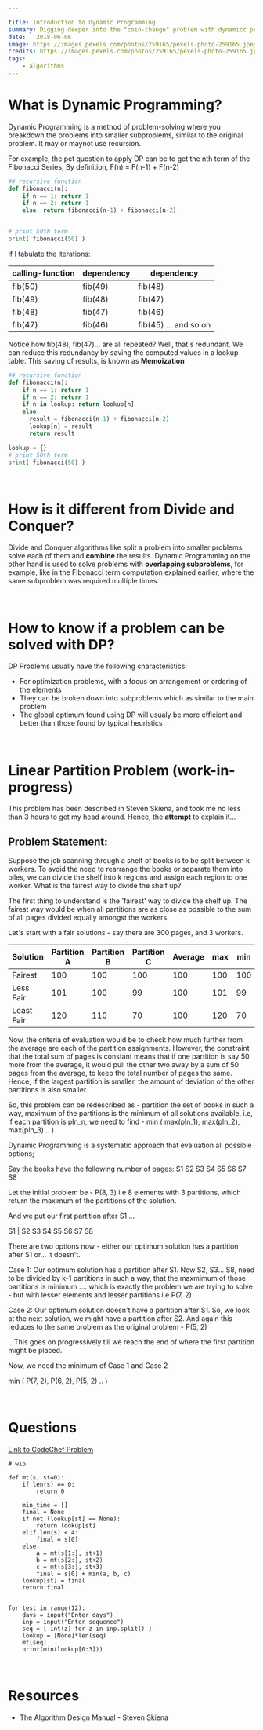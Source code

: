 ```yaml
---

title: Introduction to Dynamic Programming
summary: Digging deeper into the "coin-change" problem with dynamicc programming
date:   2018-06-06
image: https://images.pexels.com/photos/259165/pexels-photo-259165.jpeg?auto=compress&cs=tinysrgb&dpr=2&h=750&w=1260
credits: https://images.pexels.com/photos/259165/pexels-photo-259165.jpeg
tags:
    - algorithms
---
```


# What is Dynamic Programming?

Dynamic Programming is a method of problem-solving where you breakdown the problems into smaller subproblems, similar to the original problem. It may or maynot use recursion.

For example, the pet question to apply DP can be to get the nth term of the Fibonacci Series;
By definition, F(n) = F(n-1) + F(n-2)

```py
## recursive function
def fibonacci(n):
    if n == 1: return 1
    if n == 2: return 1
    else: return fibonacci(n-1) + fibonacci(n-2)


# print 50th term
print( fibonacci(50) )
```

If I tabulate the iterations:

| calling-function   |  dependency  |  dependency  |
|---|---|---|
|  fib(50) |  fib(49) | fib(48)  |
|  fib(49) |  fib(48) | fib(47)  |
|  fib(48) |  fib(47) | fib(46)  |
|  fib(47) |  fib(46) | fib(45) ... and so on |

Notice how fib(48), fib(47)... are all repeated? Well, that's redundant. We can reduce this redundancy by saving the computed values in a lookup table. This saving of results, is known as **Memoization**

```py
## recursive function
def fibonacci(n):
    if n == 1: return 1
    if n == 2: return 1
    if n in lookup: return lookup[n]
    else:
      result = fibonacci(n-1) + fibonacci(n-2)
      lookup[n] = result
      return result

lookup = {}
# print 50th term
print( fibonacci(50) )
```
<br />

# How is it different from Divide and Conquer?
Divide and Conquer algorithms like split a problem into smaller problems, solve each of them and **combine** the results. Dynamic Programming on the other hand is used to solve problems with **overlapping subproblems**, for example, like in the Fibonacci term computation explained earlier, where the same subproblem was required multiple times.

<br />

# How to know if a problem can be solved with DP?

DP Problems usually have the following characteristics:
- For optimization problems, with a focus on arrangement or ordering of the elements
- They can be broken down into subproblems which as similar to the main problem
- The global optimum found using DP will usualy be more efficient and better than those found by typical heuristics

<br />

# Linear Partition Problem (work-in-progress)
This problem has been described in Steven Skiena, and took me no less than 3 hours to get my head around. Hence, the **attempt** to explain it...


## Problem Statement:
Suppose the job scanning through a shelf of books is to be split between k workers. To avoid the need to rearrange the books or separate them into piles, we can divide the shelf into k regions and assign each region to one worker.
What is the fairest way to divide the shelf up?

The first thing to understand is the 'fairest' way to divide the shelf up. The fairest way would be when all partitions are as close as possible to the sum of all pages divided equally amongst the workers.

Let's start with a fair solutions - say there are 300 pages, and 3 workers.

| Solution | Partition A | Partition B | Partition C | Average | max | min |
|---|---|---|---|---|---|---|
| Fairest |  100 | 100  | 100 | 100 | 100 | 100 |
| Less Fair | 101 | 100 |  99 | 100 | 101 | 99 |
| Least Fair | 120 | 110 |  70 | 100 | 120 | 70 |

Now, the criteria of evaluation would be to check how much further from the average are each of the partition assignments. However, the constraint that the total sum of pages is constant means that if one partition is say 50 more from the average, it would pull the other two away by a sum of 50 pages from the average, to keep the total number of pages the same. Hence, if the largest partition is smaller, the amount of deviation of the other partitions is also smaller.

So, this problem can be redescribed as - partition the set of books in such a way, maximum of the partitions is the minimum of all solutions available, i.e, if each partition is pln_n, we need to find -
min ( max(pln_1), max(pln_2), max(pln_3) .. )

Dynamic Programming is a systematic approach that evaluation all possible options;

Say the books have the following number of pages:
S1 S2 S3 S4 S5 S6 S7 S8

Let the initial problem be - P(8, 3) i.e 8 elements with 3 partitions, which return the maximum of the partitions of the solution.

And we put our first partition after S1 ...

S1 | S2 S3 S4 S5 S6 S7 S8

There are two options now - either our optimum solution has a partition after S1 or... it doesn't.

Case 1:
Our optimum solution has a partition after S1. Now S2, S3... S8, need to be divided by k-1 partitions in such a way, that the maxmimum of those partitions is minimum .... which is exactly the problem we are trying to solve - but with lesser elements and lesser partitions i.e P(7, 2)

Case 2:
Our optimum solution doesn't have a partition after S1. So, we look at the next solution, we might have a partition after S2. And again this reduces to the same problem as the original problem - P(5, 2)

.. This goes on progressively till we reach the end of where the first partition might be placed.

Now, we need the minimum of Case 1 and Case 2

min ( P(7, 2), P(6, 2), P(5, 2) .. )

<br />

# Questions

<a href='https://www.codechef.com/ZCOPRAC/problems/ZCO14002' target='_blank'>Link to CodeChef Problem</a>
```
# wip

def mt(s, st=0):
    if len(s) == 0:
        return 0

    min_time = []
    final = None
    if not (lookup[st] == None):
        return lookup[st]
    elif len(s) < 4:
        final = s[0]
    else:
        a = mt(s[1:], st+1)
        b = mt(s[2:], st+2)
        c = mt(s[3:], st+3)
        final = s[0] + min(a, b, c)
    lookup[st] = final
    return final


for test in range(12):
    days = input("Enter days")
    inp = input("Enter sequence")
    seq = [ int(z) for z in inp.split() ]
    lookup = [None]*len(seq)
    mt(seq)
    print(min(lookup[0:3]))

```

<br />

# Resources
- The Algorithm Design Manual - Steven Skiena
